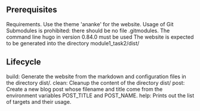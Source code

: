 ## Prerequisites
Requirements.
Use the theme 'ananke' for the website.
Usage of Git Submodules is prohibited: there should be no file .gitmodules.
The command line hugo in version 0.84.0 must be used
The website is expected to be generated into the directory module1_task2/dist/

## Lifecycle
build: Generate the website from the markdown and configuration files in the directory dist/.
clean: Cleanup the content of the directory dist/
post: Create a new blog post whose filename and title come from the environment variables POST_TITLE and POST_NAME.
help: Prints out the list of targets and their usage.